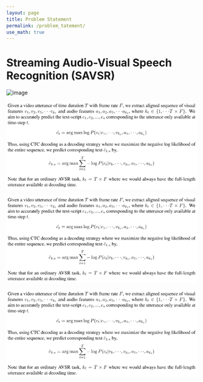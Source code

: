 ```yaml
---
layout: page
title: Problem Statement
permalink: /problem_tatement/
use_math: true
---
```


# Streaming Audio-Visual Speech Recognition (SAVSR)

<!--
Given a video utterance of time duration $$ T $$ with frame rate $$ F $$, we extract aligned sequence of visual features $v_1, v_2, v_3, \cdot \cdot \cdot v_{k_t}$ and audio features $a_1, a_2, a_3, \cdot\cdot\cdot a_{k_t}$, where $k_t \in \{1, \cdot \cdot \cdot T\times F\}$. We aim to accurately predict the text-script $c_1, c_2, ..., c_s$ corresponding to the utterance only available at time-step $t$. 

<figure>
    <center>
    <img src="/images/pic4.png">
    </center>
</figure>

Thus, using CTC decoding as a decoding strategy where we maximize the negative log likelihood of the entire sequence, we predict corresponding text $\hat{c}_{1:s}$ by,

<figure>
    <center>
    <img src="/images/pic5.png">
    </center>
</figure>

Note that for an ordinary AVSR task, $k_t = T \times F$ where we would always have the full-length utterance available at decoding time. 
-->

<!--figure>
    <center>
    <img src="https://adityagaddipati.github.io/VLR-Audio-Visual-Streaming/docs/assets/images/pic11.png">
    </center>
</figure>

<figure>
    <center>
    <img src="https://adityagaddipati.github.io/VLR-Audio-Visual-Streaming/images/pic11.png">
    </center>
</figure-->

![image](/assets/images/pic11.png)

![image](assets/images/pic11.png)

![image](/images/pic11.png)

![image](images/pic11.png)

<!--
% \subsection{Continuous Emotion Recognition (CER)}
% Belfast Naturalistic Database contains 10 to 60 seconds–
% long audiovisuals taken from English television chat shows,
% current affairs programmes and interviews. It features 125
% subjects, of which 31 are male, and 94 are females. Out
% of 298 clips, 100 videos totalling 86 minutes in duration
% have been labelled with continuous-valued emotion labels
% 2. http://sspnet.eu/2010/02/belfast-naturalistic/
% for activation and evaluation dimensions, with additionally
% 16 basic classifying emotion labels
% A video clip is composed of various episodes where each episode is labeled by a continuous-valued emotion labels of N categories. 
-->


